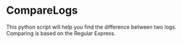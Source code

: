 # CompareLogs
This python script will help you find the difference between two logs. Comparing is based on the Regular Express.
